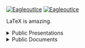[![EagleoutIce](https://github-readme-stats.vercel.app/api?username=EagleoutIce&title_color=c9d1d9&icon_color=866b37&hide_border=true&show_icons=true&text_color=9f9f9f&bg_color=0d1117)](https://github.com/EagleoutIce) [![EagleoutIce](https://github-readme-stats.vercel.app/api/top-langs/?username=EagleoutIce&hide=css,gherkin&langs_count=11&title_color=c9d1d9&icon_color=79ff97&hide_border=true&text_color=9f9f9f&bg_color=0d1117&layout=compact)](https://github.com/EagleoutIce)

LaTeX is amazing.

<details>
  <summary>Public Presentations</summary>

* slides on my seminar presentation [trusting trust](https://github.com/EagleoutIce/slides-rtds-trusting-trust):\
[<img src="https://github.com/EagleoutIce/slides-rtds-trusting-trust/blob/gh-pages/preview-1.png?raw=true" width="320" height="180" />](https://media.githubusercontent.com/media/EagleoutIce/slides-rtds-trusting-trust/gh-pages/noanim-noannot-atvs-presentation.pdf)
* [![LaTeX-Einführung](https://github-readme-stats.vercel.app/api/pin/?username=EagleoutIce&repo=slides-latex-basics&title_color=c9d1d9&icon_color=866b37&hide_border=true&text_color=9f9f9f&bg_color=0d1117)](https://github.com/EagleoutIce/slides-latex-basics)
* [![EidI-Rep](https://github-readme-stats.vercel.app/api/pin/?username=EagleoutIce&repo=eidi-pseudo-rep20&title_color=c9d1d9&icon_color=866b37&hide_border=true&text_color=9f9f9f&bg_color=0d1117)](https://github.com/EagleoutIce/eidi-pseudo-rep20)
</details>


<details>
  <summary>Public Documents</summary>

&ensp;[![PnP-Skywrath](https://github-readme-stats.vercel.app/api/pin/?username=EagleoutIce&repo=pnp-skywrath-rules&title_color=c9d1d9&icon_color=866b37&hide_border=true&text_color=9f9f9f&bg_color=0d1117)](https://github.com/EagleoutIce/pnp-skywrath-rules)
[![LaTeX-Einführung](https://github-readme-stats.vercel.app/api/pin/?username=EagleoutIce&repo=script-latex-basics&title_color=c9d1d9&icon_color=866b37&hide_border=true&text_color=9f9f9f&bg_color=0d1117)](https://github.com/EagleoutIce/script-latex-basics)

&ensp;[![Uni-Seminar](https://github-readme-stats.vercel.app/api/pin/?username=EagleoutIce&repo=eidi-weihnachttsblatt-19_20&title_color=c9d1d9&icon_color=866b37&hide_border=true&text_color=9f9f9f&bg_color=0d1117)](https://github.com/EagleoutIce/eidi-weihnachttsblatt-19_20)
</details>
